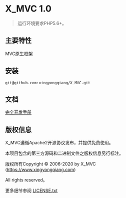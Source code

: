 X_MVC 1.0
===============

> 运行环境要求PHP5.6+。

## 主要特性

MVC原生框架

## 安装

~~~
git@github.com:xingyongqiang/X_MVC.git
~~~

## 文档

[完全开发手册](https://www.xingyongqiang.com)

## 版权信息

X_MVC遵循Apache2开源协议发布，并提供免费使用。

本项目包含的第三方源码和二进制文件之版权信息另行标注。

版权所有Copyright © 2006-2020 by X_MVC (https://www.xingyongqiang.com)

All rights reserved。

更多细节参阅 [LICENSE.txt](LICENSE.txt)
